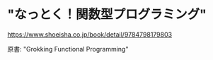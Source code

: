 # "なっとく！関数型プログラミング"

https://www.shoeisha.co.jp/book/detail/9784798179803

原書: "Grokking Functional Programming"
